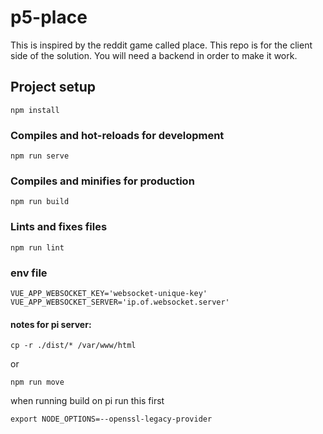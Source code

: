 # p5-place
This is inspired by the reddit game called place.
This repo is for the client side of the solution. You will need a backend in order to make it work.
##

## Project setup
```
npm install
```

### Compiles and hot-reloads for development
```
npm run serve
```

### Compiles and minifies for production
```
npm run build
```

### Lints and fixes files
```
npm run lint
```

### env file
```
VUE_APP_WEBSOCKET_KEY='websocket-unique-key'
VUE_APP_WEBSOCKET_SERVER='ip.of.websocket.server'
```


#### notes for pi server:

```
cp -r ./dist/* /var/www/html
```
or 
```
npm run move
```

when running build on pi run this first
```
export NODE_OPTIONS=--openssl-legacy-provider
```